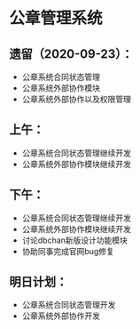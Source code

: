 # 公章管理系统

## 遗留（2020-09-23）：

- 公章系统合同状态管理
- 公章系统外部协作模块
- 公章系统外部协作以及权限管理

## 上午：

- 公章系统合同状态管理继续开发
- 公章系统外部协作模块继续开发

## 下午：

- 公章系统合同状态管理继续开发
- 公章系统外部协作模块继续开发
- 讨论dbchan新版设计功能模块
- 协助同事完成官网bug修复


## 明日计划：

- 公章系统合同状态管理开发
- 公章系统外部协作开发
